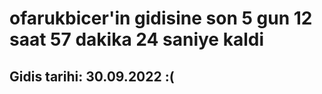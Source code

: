 # ofarukbicer'in gidisine son 5 gun 12 saat 57 dakika 24 saniye kaldi

## Gidis tarihi: 30.09.2022 :(